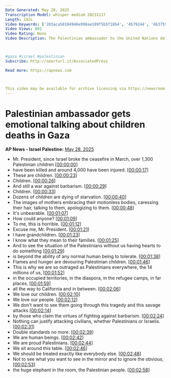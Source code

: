 ```yaml
---
Date Generated: May 28, 2025
Transcription Model: whisper medium 20231117
Length: 182s
Video Keywords: ['283aca50104946e998ae189f5b5f18b4', '4579244', '6b3759c6a2004e5f9387bc967a90192f', 'Associated Press', 'California', 'Gaza Strip', 'Riyad Mansour', 'UNSC Palestinians Children (CR)', 'news']
Video Views: 801
Video Rating: None
Video Description: The Palestinian ambassador to the United Nations delivered a tearful speech  to the UN Security Council, describing the deaths of more that 1,300 Palestinian children since the end of the cease-fire in March.

#gaza #israel #palestinian 
Subscribe: http://smarturl.it/AssociatedPress
Read more: https://apnews.com​

This video may be available for archive licensing via https://newsroom.ap.org/home
---
```


# Palestinian ambassador gets emotional talking about children deaths in Gaza
**AP News - Israel Palestine:** [May 28, 2025](https://www.youtube.com/watch?v=r-bUth_85F4)
*  Mr. President, since Israel broke the ceasefire in March, over 1,300 Palestinian children [[00:00:00](https://www.youtube.com/watch?v=r-bUth_85F4&t=0.0s)]
*  have been killed and around 4,000 have been injured. [[00:00:17](https://www.youtube.com/watch?v=r-bUth_85F4&t=17.0s)]
*  These are children. [[00:00:23](https://www.youtube.com/watch?v=r-bUth_85F4&t=23.900000000000002s)]
*  Children. [[00:00:26](https://www.youtube.com/watch?v=r-bUth_85F4&t=26.900000000000002s)]
*  And still a war against barbarism. [[00:00:29](https://www.youtube.com/watch?v=r-bUth_85F4&t=29.799999999999997s)]
*  Children. [[00:00:33](https://www.youtube.com/watch?v=r-bUth_85F4&t=33.8s)]
*  Dozens of children are dying of starvation. [[00:00:40](https://www.youtube.com/watch?v=r-bUth_85F4&t=40.8s)]
*  The images of mothers embracing their motionless bodies, caressing their hair, talking to them, apologizing to them. [[00:00:48](https://www.youtube.com/watch?v=r-bUth_85F4&t=48.699999999999996s)]
*  It's unbearable. [[00:01:07](https://www.youtube.com/watch?v=r-bUth_85F4&t=67.7s)]
*  How could anyone? [[00:01:09](https://www.youtube.com/watch?v=r-bUth_85F4&t=69.7s)]
*  To me, this is horrible. [[00:01:12](https://www.youtube.com/watch?v=r-bUth_85F4&t=72.60000000000001s)]
*  Excuse me, Mr. President. [[00:01:21](https://www.youtube.com/watch?v=r-bUth_85F4&t=81.60000000000001s)]
*  I have grandchildren. [[00:01:23](https://www.youtube.com/watch?v=r-bUth_85F4&t=83.60000000000001s)]
*  I know what they mean to their families. [[00:01:25](https://www.youtube.com/watch?v=r-bUth_85F4&t=85.60000000000001s)]
*  And to see the situation of the Palestinians without us having hearts to do something [[00:01:29](https://www.youtube.com/watch?v=r-bUth_85F4&t=89.60000000000001s)]
*  is beyond the ability of any normal human being to tolerate. [[00:01:38](https://www.youtube.com/watch?v=r-bUth_85F4&t=98.5s)]
*  Flames and hunger are devouring Palestinian children. [[00:01:46](https://www.youtube.com/watch?v=r-bUth_85F4&t=106.5s)]
*  This is why we are so outraged as Palestinians everywhere, the 14 millions of us, [[00:01:52](https://www.youtube.com/watch?v=r-bUth_85F4&t=112.5s)]
*  in the occupied territories, in the diaspora, in the refugee camps, in far places, [[00:01:59](https://www.youtube.com/watch?v=r-bUth_85F4&t=119.5s)]
*  all the way to California and in between. [[00:02:06](https://www.youtube.com/watch?v=r-bUth_85F4&t=126.4s)]
*  We love our children. [[00:02:10](https://www.youtube.com/watch?v=r-bUth_85F4&t=130.4s)]
*  We love our people. [[00:02:12](https://www.youtube.com/watch?v=r-bUth_85F4&t=132.4s)]
*  We don't want to see them going through this tragedy and this savage attacks [[00:02:14](https://www.youtube.com/watch?v=r-bUth_85F4&t=134.4s)]
*  by those who claim the virtues of fighting against barbarism. [[00:02:24](https://www.youtube.com/watch?v=r-bUth_85F4&t=144.4s)]
*  Nothing can justify attacking civilians, whether Palestinians or Israelis. [[00:02:31](https://www.youtube.com/watch?v=r-bUth_85F4&t=151.3s)]
*  Double standards no more. [[00:02:39](https://www.youtube.com/watch?v=r-bUth_85F4&t=159.3s)]
*  We are human beings. [[00:02:42](https://www.youtube.com/watch?v=r-bUth_85F4&t=162.3s)]
*  We are proud Palestinians. [[00:02:44](https://www.youtube.com/watch?v=r-bUth_85F4&t=164.3s)]
*  We sit around this table. [[00:02:46](https://www.youtube.com/watch?v=r-bUth_85F4&t=166.3s)]
*  We should be treated exactly like everybody else. [[00:02:48](https://www.youtube.com/watch?v=r-bUth_85F4&t=168.3s)]
*  Not to see what you want to see in the mirror and to ignore the obvious, [[00:02:53](https://www.youtube.com/watch?v=r-bUth_85F4&t=173.20000000000002s)]
*  the huge elephant in the room, the Palestinian people. [[00:02:58](https://www.youtube.com/watch?v=r-bUth_85F4&t=178.20000000000002s)]
